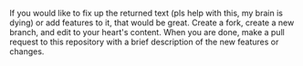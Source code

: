 If you would like to fix up the returned text (pls help with this, my brain is dying) or add features to it, that would be great. Create a fork, create a new branch, and edit to your heart's content. When you are done, make a pull request to this repository with a brief description of the new features or changes.
